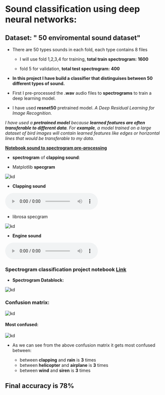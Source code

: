  
# Sound classification using deep neural networks:

## Dataset: " 50 enviromental sound dataset"

* There are 50 types sounds in each fold, each type contains 8 files 

  * I will use fold 1,2,3,4 for training, **total train spectrogram:** **1600** 

  * fold 5 for validation, **total test spectrogram:**  **400**

* **In this project I have build a classifier that distinguises between 50 different types of sound.**

* First I pre-processed the **.wav** audio files to **spectrograms** to train a deep learning model.

* I have used **resnet50** pretrained model.  *A Deep Residual Learning for Image Recognition.*

 *I have used a **pretrained model** because **learned features are often transferable to different data**. For **example**, a model trained on a large dataset of bird images will contain learned features like edges or horizontal lines that would be transferable to my data.*


[**Notebook sound to spectrogram pre-processing**](https://nbviewer.jupyter.org/github/shadab4150/Sound-Spectrogram-classifier/blob/master/sound_to_image_pre_processing.ipynb)


* **spectrogram** of **clapping sound**:


* Matplotlib **specgram**


![kd](https://i.ibb.co/xXWpCSd/downloczczczad.png)

* **Clapping sound**
<audio controls="controls" src="https://shadab4150.github.io/download.wav">
        Your browser does not support the HTML5 audio element.
</audio>


* librosa specgram


![kd](https://i.ibb.co/Wn2WzGB/1-15689-A-4-4.png)


* **Engine sound**
<audio controls="controls" src="https://shadab4150.github.io/downloade.wav">
        Your browser does not support the HTML5 audio element.
</audio>


### Spectrogram classification project notebook [**Link**](https://nbviewer.jupyter.org/github/shadab4150/Sound-Spectrogram-classifier/blob/master/environmental_sound_spectrogram_classification.ipynb)



* **Spectrogram Datablock:**


![kd](https://i.ibb.co/qn415xm/downzczczcload.png)


### Confusion matrix:

![kd](https://i.ibb.co/QbWnSwk/downloczczczczcad.png)

#### Most confused:

![kd](https://i.ibb.co/JCsWZ4B/downloazczczczczzd.png)


* As we can see from the above confusion matrix it gets most confused between:

  * between **clapping** and **rain** is **3** times
  * between **helicopter** and **airplane** is **3** times
  * between **wind** and  **siren** is **3** times

## Final accuracy is **78%**

